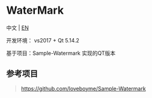 # WaterMark

中文 | [EN](./README_en.md)

开发环境： vs2017 + Qt 5.14.2

基于项目：Sample-Watermark 实现的QT版本

## 参考项目
> https://github.com/loveboyme/Sample-Watermark